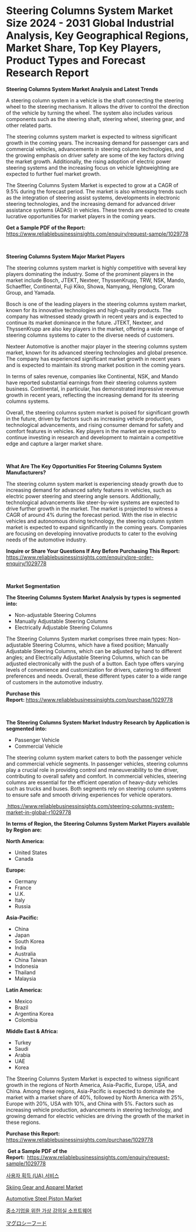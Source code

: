 <p><h1>Steering Columns System Market Size 2024 - 2031 Global Industrial Analysis, Key Geographical Regions, Market Share, Top Key Players, Product Types and Forecast Research Report</h1></p><p><strong>Steering Columns System Market Analysis and Latest Trends</strong></p>
<p><p>A steering column system in a vehicle is the shaft connecting the steering wheel to the steering mechanism. It allows the driver to control the direction of the vehicle by turning the wheel. The system also includes various components such as the steering shaft, steering wheel, steering gear, and other related parts.</p><p>The steering columns system market is expected to witness significant growth in the coming years. The increasing demand for passenger cars and commercial vehicles, advancements in steering column technologies, and the growing emphasis on driver safety are some of the key factors driving the market growth. Additionally, the rising adoption of electric power steering systems and the increasing focus on vehicle lightweighting are expected to further fuel market growth.</p><p>The Steering Columns System Market is expected to grow at a CAGR of 9.5% during the forecast period. The market is also witnessing trends such as the integration of steering assist systems, developments in electronic steering technologies, and the increasing demand for advanced driver assistance systems (ADAS) in vehicles. These trends are expected to create lucrative opportunities for market players in the coming years.</p></p>
<p><strong>Get a Sample PDF of the Report:&nbsp;</strong> <a href="https://www.reliablebusinessinsights.com/enquiry/request-sample/1029778">https://www.reliablebusinessinsights.com/enquiry/request-sample/1029778</a></p>
<p>&nbsp;</p>
<p><strong>Steering Columns System Major Market Players</strong></p>
<p><p>The steering columns system market is highly competitive with several key players dominating the industry. Some of the prominent players in the market include Bosch, JTEKT, Nexteer, ThyssenKrupp, TRW, NSK, Mando, Schaeffler, Continental, Fuji Kiko, Showa, Namyang, Henglong, Coram Group, and Yamada.</p><p>Bosch is one of the leading players in the steering columns system market, known for its innovative technologies and high-quality products. The company has witnessed steady growth in recent years and is expected to continue its market dominance in the future. JTEKT, Nexteer, and ThyssenKrupp are also key players in the market, offering a wide range of steering columns systems to cater to the diverse needs of customers.</p><p>Nexteer Automotive is another major player in the steering columns system market, known for its advanced steering technologies and global presence. The company has experienced significant market growth in recent years and is expected to maintain its strong market position in the coming years.</p><p>In terms of sales revenue, companies like Continental, NSK, and Mando have reported substantial earnings from their steering columns system business. Continental, in particular, has demonstrated impressive revenue growth in recent years, reflecting the increasing demand for its steering columns systems.</p><p>Overall, the steering columns system market is poised for significant growth in the future, driven by factors such as increasing vehicle production, technological advancements, and rising consumer demand for safety and comfort features in vehicles. Key players in the market are expected to continue investing in research and development to maintain a competitive edge and capture a larger market share.</p></p>
<p>&nbsp;</p>
<p><strong>What Are The Key Opportunities For Steering Columns System Manufacturers?</strong></p>
<p><p>The steering column system market is experiencing steady growth due to increasing demand for advanced safety features in vehicles, such as electric power steering and steering angle sensors. Additionally, technological advancements like steer-by-wire systems are expected to drive further growth in the market. The market is projected to witness a CAGR of around 4% during the forecast period. With the rise in electric vehicles and autonomous driving technology, the steering column system market is expected to expand significantly in the coming years. Companies are focusing on developing innovative products to cater to the evolving needs of the automotive industry.</p></p>
<p><strong>Inquire or Share Your Questions If Any Before Purchasing This Report:</strong> <a href="https://www.reliablebusinessinsights.com/enquiry/pre-order-enquiry/1029778">https://www.reliablebusinessinsights.com/enquiry/pre-order-enquiry/1029778</a></p>
<p>&nbsp;</p>
<p><strong>Market Segmentation</strong></p>
<p><strong>The Steering Columns System Market Analysis by types is segmented into:</strong></p>
<p><ul><li>Non-adjustable Steering Columns</li><li>Manually Adjustable Steering Columns</li><li>Electrically Adjustable Steering Columns</li></ul></p>
<p><p>The Steering Columns System market comprises three main types: Non-adjustable Steering Columns, which have a fixed position; Manually Adjustable Steering Columns, which can be adjusted by hand to different angles; and Electrically Adjustable Steering Columns, which can be adjusted electronically with the push of a button. Each type offers varying levels of convenience and customization for drivers, catering to different preferences and needs. Overall, these different types cater to a wide range of customers in the automotive industry.</p></p>
<p><strong>Purchase this Report:&nbsp;</strong><a href="https://www.reliablebusinessinsights.com/purchase/1029778">https://www.reliablebusinessinsights.com/purchase/1029778</a></p>
<p>&nbsp;</p>
<p><strong>The Steering Columns System Market Industry Research by Application is segmented into:</strong></p>
<p><ul><li>Passenger Vehicle</li><li>Commercial Vehicle</li></ul></p>
<p><p>The steering column system market caters to both the passenger vehicle and commercial vehicle segments. In passenger vehicles, steering columns play a crucial role in providing control and maneuverability to the driver, contributing to overall safety and comfort. In commercial vehicles, steering columns are essential for the efficient operation of heavy-duty vehicles such as trucks and buses. Both segments rely on steering column systems to ensure safe and smooth driving experiences for vehicle operators.</p></p>
<p><a href="https://www.reliablebusinessinsights.com/steering-columns-system-market-in-global-r1029778">&nbsp;https://www.reliablebusinessinsights.com/steering-columns-system-market-in-global-r1029778</a></p>
<p><strong>In terms of Region, the Steering Columns System Market Players available by Region are:</strong></p>
<p>
    <p> <strong> North America: </strong>
        <ul>
            <li>United States</li>
            <li>Canada</li>
        </ul>
        </p> 
    <p> <strong> Europe: </strong>
        <ul>
            <li>Germany</li>
            <li>France</li>
            <li>U.K.</li>
            <li>Italy</li>
            <li>Russia</li>
        </ul>
        </p> 
    <p> <strong> Asia-Pacific: </strong>
        <ul>
            <li>China</li>
            <li>Japan</li>
            <li>South Korea</li>
            <li>India</li>
            <li>Australia</li>
            <li>China Taiwan</li>
            <li>Indonesia</li>
            <li>Thailand</li>
            <li>Malaysia</li>
        </ul>
        </p> 
    <p> <strong> Latin America: </strong>
        <ul>
            <li>Mexico</li>
            <li>Brazil</li>
            <li>Argentina Korea</li>
            <li>Colombia</li>
        </ul>
        </p> 
    <p> <strong> Middle East & Africa: </strong>
        <ul>
            <li>Turkey</li>
            <li>Saudi</li>
            <li>Arabia</li>
            <li>UAE</li>
            <li>Korea</li>
        </ul>
    </p>
    </p>
<p><p>The Steering Columns System Market is expected to witness significant growth in the regions of North America, Asia-Pacific, Europe, USA, and China. Among these regions, Asia-Pacific is expected to dominate the market with a market share of 40%, followed by North America with 25%, Europe with 20%, USA with 10%, and China with 5%. Factors such as increasing vehicle production, advancements in steering technology, and growing demand for electric vehicles are driving the growth of the market in these regions.</p></p>
<p><strong>Purchase this Report: </strong><a href="https://www.reliablebusinessinsights.com/purchase/1029778">https://www.reliablebusinessinsights.com/purchase/1029778</a></p>
<p>&nbsp;<strong>Get a Sample PDF of the Report:&nbsp;&nbsp;</strong><a href="https://www.reliablebusinessinsights.com/enquiry/request-sample/1029778">https://www.reliablebusinessinsights.com/enquiry/request-sample/1029778</a></p>
<p><strong></strong></p>
<p><p><a href="https://medium.com/@francescaove76856/%EC%82%AC%EC%9A%A9%EC%9E%90-%EC%9C%A0%EC%B9%98-ua-%EC%84%9C%EB%B9%84%EC%8A%A4-%EC%8B%9C%EC%9E%A5-%EC%84%B1%EA%B3%B5%EC%A0%81%EC%9D%B8-%EB%B9%84%EC%A6%88%EB%8B%88%EC%8A%A4-%EC%A0%84%EB%9E%B5%EC%9D%98-%EC%97%B4%EC%87%A4-%EC%98%88%EC%B8%A1-2031%EB%85%84%EA%B9%8C%EC%A7%80-abe5ca77e6d4">사용자 획득 (UA) 서비스</a></p><p><a href="https://issuu.com/reportprime-2/docs/skiing-gear-and-apparel-market-size-2030.pptx">Skiing Gear and Apparel Market</a></p><p><a href="https://github.com/RickHolmes3/Market-Research-Report-List-5/blob/main/automotive-steel-piston-market.md">Automotive Steel Piston Market</a></p><p><a href="https://medium.com/@domingowolf2022/2024%EB%85%84%EB%B6%80%ED%84%B0-2031%EB%85%84%EA%B9%8C%EC%A7%80%EC%9D%98-%EC%86%8C%EA%B8%B0%EC%97%85-%EC%8B%9C%EC%9E%A5-%EB%B6%84%EC%84%9D-%EB%B0%8F-%ED%81%AC%EA%B8%B0-%EC%98%88%EC%B8%A1%EC%9D%84-%EC%9C%84%ED%95%9C-%EA%B0%80%EC%83%81-%EA%B5%90%EC%8B%A4-%EC%86%8C%ED%94%84%ED%8A%B8%EC%9B%A8%EC%96%B4-f29c24c09796">중소기업을 위한 가상 강의실 소프트웨어</a></p><p><a href="https://medium.com/@agnes.mcguire/%E3%83%84%E3%83%8A%E3%82%B7%E3%83%BC%E3%83%95%E3%83%BC%E3%83%89%E5%B8%82%E5%A0%B4%E3%81%AE%E5%88%86%E6%9E%90-%E3%82%B0%E3%83%AD%E3%83%BC%E3%83%90%E3%83%AB%E7%94%A3%E6%A5%AD%E3%81%AE%E5%B1%95%E6%9C%9B%E3%81%A8%E4%BA%88%E6%B8%AC-2024%E5%B9%B4%E3%81%8B%E3%82%892031%E5%B9%B4-16f9d591582f">マグロシーフード</a></p></p>